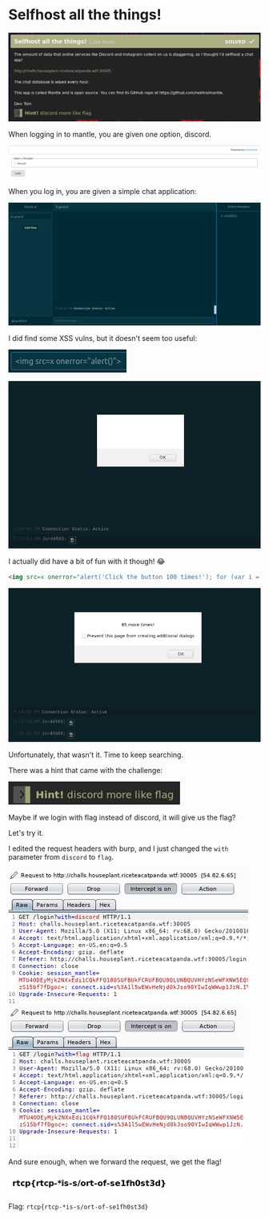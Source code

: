 # Selfhost all the things!

![](chall.png)

When logging in to mantle, you are given one option, discord.

![](discord.png)

When you log in, you are given a simple chat application:

![](mantle.png)

I did find some XSS vulns, but it doesn't seem too useful:

![](xss.png)

![](xss2.png)

I actually did have a bit of fun with it though! :joy:

```html
<img src=x onerror="alert('Click the button 100 times!'); for (var i = 100; i > 0; i--) { alert(`${i} more times!`) }; alert('Good job :)');">
```

![](xss3.png)

Unfortunately, that wasn't it. Time to keep searching.

There was a hint that came with the challenge:

![](hint.png)

Maybe if we login with flag instead of discord, it will give us the flag?

Let's try it.

I edited the request headers with burp, and I just changed the `with` parameter from `discord` to `flag`.

![](burp.png)
![](burp2.png)

And sure enough, when we forward the request, we get the flag!

![](flag.png)

Flag: `rtcp{rtcp-*is-s/ort-of-se1fh0st3d}`
